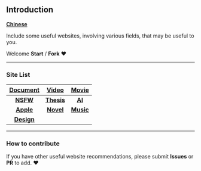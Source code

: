 ## Introduction
[**Chinese**](./Chinese.md)

Include some useful websites, involving various fields, that may be useful to you.

Welcome **Start** / **Fork** :heart:

---

### Site List

|[Document](../docs/document.md)|[Video](../docs/video.md)|[Movie](../docs/movie.md)|
|:---:|:---:|:---:|
|[**NSFW**](../docs/nsfw.md)|[**Thesis**](../docs/thesis.md)|[**AI**](../docs/ai.md)|
|[**Apple**](../docs/apple.md)|[**Novel**](../docs/novel.md)|[**Music**](../docs/music.md)|
|[**Design**](../docs/design.md)|||
---

### How to contribute
If you have other useful website recommendations, please submit **Issues** or **PR** to add. :heart:
